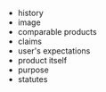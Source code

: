 - history
- image
- comparable products
- claims
- user's expectations
- product itself
- purpose
- statutes
